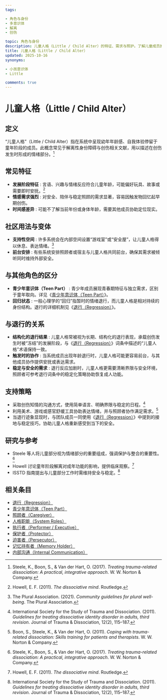 ```yaml
---
tags:

- 角色与身份
- 多意识体
- 解离
- 创伤

topic: 角色与身份
description: 儿童人格（Little / Child Alter）的特征、需求与照护。了解儿童成员的脆弱性、创伤持有及如何提供安全支持与内部照顾
title: 儿童人格（Little / Child Alter）
updated: 2025-10-16
synonyms:

- 小孩意识体
- Little

comments: true
---
```


# 儿童人格（Little / Child Alter）

## 定义

“儿童人格”（Little / Child Alter）指在系统中呈现幼年年龄感、自我体验停留于童年阶段的成员。此概念常见于解离性身份障碍与创伤相关文献，用以描述在创伤发生时形成的情绪部分。[^steele2017]

## 常见特征

- **发展阶段特征** : 言语、兴趣与情绪反应符合儿童年龄，可能偏好玩具、故事或需要即时安抚。[^howell2011]
- **情感需求强烈** : 对安全、陪伴与稳定照顾的需求显著，容易因触发物回忆起早期创伤。
- **时间感差异** : 可能不了解当前年份或身体年龄，需要其他成员协助定位现实。

## 社区用法与变体

- **支持性空间** : 许多系统会在内部空间设置“游戏室”或“安全屋”，让儿童人格得以休息、表达情绪。[^thepluralassociation2021]
- **前台安排** : 有些系统安排照顾者或宿主与儿童人格共同前台，确保其需求被倾听同时维持外部安全。

## 与其他角色的区分

- **青少年意识体（Teen Part）** : 青少年成员展现青春期特征与独立需求，区别于童年取向。详见《[青少年意识体（Teen Part）](Teen-Alter.md)》。
- **回归状态** : 一般心理学的“回归”指暂时的情绪退行，而儿童人格是相对持续的身份结构。退行的详细机制见《[退行（Regression）](Regression.md)》。

## 与退行的关系

- **结构化的退行结果** : 儿童人格常被视为长期、结构化的退行表现，承载创伤发生时被“冻结”的发展阶段，与《[退行（Regression）](Regression.md)》词条中描述的“儿童人格”术语保持一致。
- **触发时的协作** : 当系统成员出现年龄退行时，儿童人格可能更容易前台，与其他成员协作提供安抚或表达需求。
- **稳定与安全的需求** : 退行反应加剧时，儿童人格更需要清晰界限与安全环境，照顾者可参考退行词条中的稳定化策略协助恢复成人功能。

## 支持策略

- 采取创伤知情的沟通方式，使用简单语言、明确界限与稳定的日程。[^isstd2011]
- 利用美术、游戏或感官舒缓工具协助表达情绪，并与照顾者协作满足需求。[^boon2011]
- 当退行迹象显现时，与团队成员一同使用《[退行（Regression）](Regression.md)》中提到的接地与稳定技巧，协助儿童人格重新感受到当下的安全。

## 研究与参考

- Steele 等人将儿童部分视为情绪部分的重要组成，强调保护与整合的重要性。[^steele2017]
- Howell 讨论童年阶段解离对成年功能的影响，提供临床观察。[^howell2011]
- ISSTD 指南提出与儿童部分工作时需维持安全与稳定。[^isstd2011]

[^steele2017]: Steele, K., Boon, S., & Van der Hart, O. (2017). *Treating trauma-related dissociation: A practical, integrative approach*. W. W. Norton & Company.
[^howell2011]: Howell, E. F. (2011). *The dissociative mind*. Routledge.
[^thepluralassociation2021]: The Plural Association. (2021). *Community guidelines for plural well-being*. The Plural Association.
[^isstd2011]: International Society for the Study of Trauma and Dissociation. (2011). *Guidelines for treating dissociative identity disorder in adults, third revision*. Journal of Trauma & Dissociation, 12(2), 115–187.
[^boon2011]: Boon, S., Steele, K., & Van der Hart, O. (2011). *Coping with trauma-related dissociation: Skills training for patients and therapists*. W. W. Norton & Company.

## 相关条目

- [退行（Regression）](Regression.md)
- [青少年意识体（Teen Part）](Teen-Alter.md)
- [照顾者（Caregiver）](Caregiver.md)
- [人格职能（System Roles）](System-Roles.md)
- [执行者（Performer / Executive）](Performer-Executive.md)
- [保护者（Protector）](Protector.md)
- [迫害者（Persecutor）](Persecutor.md)
- [记忆持有者（Memory Holder）](Memory-Holder.md)
- [内部沟通（Internal Communication）](Internal-Communication.md)
